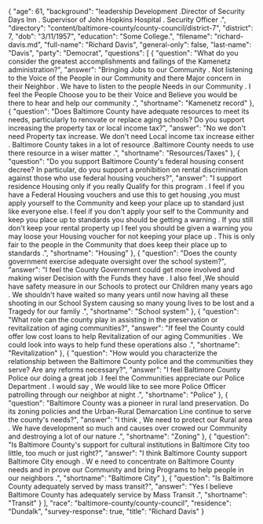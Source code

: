 {
  "age": 61,
  "background": "leadership Development .Director of Security Days Inn . Supervisor of John Hopkins Hospital . Security Officer .",
  "directory": "content/baltimore-county/county-council/district-7",
  "district": 7,
  "dob": "3/11/1957",
  "education": "Some College.",
  "filename": "richard-davis.md",
  "full-name": "Richard Davis",
  "general-only": false,
  "last-name": "Davis",
  "party": "Democrat",
  "questions": [
    {
      "question": "What do you consider the greatest accomplishments and failings of the Kamenetz administration?",
      "answer": "Bringing Jobs to our Community . Not listening to the Voice of the People in our Community and there Major concern in their Neighbor . We have to listen to the people Needs in our Community . I feel the People Choose you to be their Voice and Believe you would be there to hear and help our community .",
      "shortname": "Kamenetz record"
    },
    {
      "question": "Does Baltimore County have adequate resources to meet its needs, particularly to renovate or replace aging schools? Do you support increasing the property tax or local income tax?",
      "answer": "No we don't need Property tax increase. We don't need Local income tax increase either . Baltimore County takes in a lot of resource .Baltimore County needs to use there resource in a wiser matter .",
      "shortname": "Resources/Taxes"
    },
    {
      "question": "Do you support Baltimore County's federal housing consent decree? In particular, do you support a prohibition on rental discrimination against those who use federal housing vouchers?",
      "answer": "I support residence Housing only if you really Qualify for this program . I feel if you have a Federal Housing vouchers and use this to get housing ,you must apply yourself to the Community and keep your place up to standard just like everyone else. I feel if you don't apply your self to the Community and keep you place up to standards you should be getting a warning . If you still don't keep your rental property up I feel you should be given a warning you may loose your Housing voucher for not keeping your place up . This is only fair to the people in the Community that does keep their place up to standards .",
      "shortname": "Housing"
    },
    {
      "question": "Does the county government exercise adequate oversight over the school system?",
      "answer": "I feel the County Government could get more involved and making wiser Decision with the Funds they have . I also feel ,We should have safety measure in our Schools to protect our Children many years ago . We shouldn't have waited so many years until now having all these shooting in our School System causing so many young lives to be lost and a Tragedy for our family .",
      "shortname": "School system"
    },
    {
      "question": "What role can the county play in assisting in the preservation or revitalization of aging communities?",
      "answer": "If feel the County could offer low cost loans to help Revitalization of our aging Communities . We could look into ways to help fund these operations also .",
      "shortname": "Revitalization"
    },
    {
      "question": "How would you characterize the relationship between the Baltimore County police and the communities they serve? Are any reforms necessary?",
      "answer": "I feel Baltimore County Police our doing a great job .I feel the Communities appreciate our Police Department . I would say , We would like to see more Police Officer patrolling through our neighbor at night .",
      "shortname": "Police"
    },
    {
      "question": "Baltimore County was a pioneer in rural land preservation. Do its zoning policies and the Urban-Rural Demarcation Line continue to serve the county's needs?",
      "answer": "I think , We need to protect our Rural area . We have development so much and causes over crowed our Community and destroying a lot of our nature .",
      "shortname": "Zoning"
    },
    {
      "question": "Is Baltimore County's support for cultural institutions in Baltimore City too little, too much or just right?",
      "answer": "I think Baltimore County support Baltimore City enough . W e need to concentrate on Baltimore County needs and in prove our Community and bring Programs to help people in our neighbors .",
      "shortname": "Baltimore City"
    },
    {
      "question": "Is Baltimore County adequately served by mass transit?",
      "answer": "Yes I believe Baltimore County has adequately service by Mass Transit .",
      "shortname": "Transit"
    }
  ],
  "race": "baltimore-county/county-council",
  "residence": "Dundalk",
  "survey-response": true,
  "title": "Richard Davis"
}
